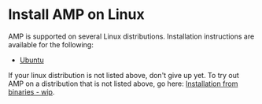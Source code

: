 # Install AMP on Linux

AMP is supported on several Linux distributions. Installation instructions are available for the following:

* [Ubuntu](ubuntulinux.md)

If your linux distribution is not listed above, don't give up yet. To try out AMP on a distribution that is not listed above, go here: [Installation from binaries - wip](../binaries.md).
